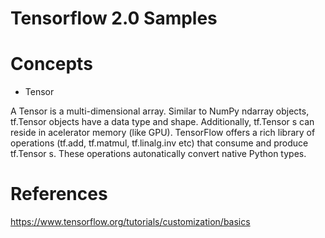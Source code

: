 # Tensorflow 2.0 Samples



# Concepts

- Tensor

A Tensor is a multi-dimensional array. Similar to NumPy ndarray objects, tf.Tensor objects have a data type and shape. Additionally, tf.Tensor s can reside in acelerator memory (like GPU).
TensorFlow offers a rich library of operations (tf.add, tf.matmul, tf.linalg.inv etc) that consume and produce tf.Tensor s. These operations autonatically convert native Python types.



# References

https://www.tensorflow.org/tutorials/customization/basics
